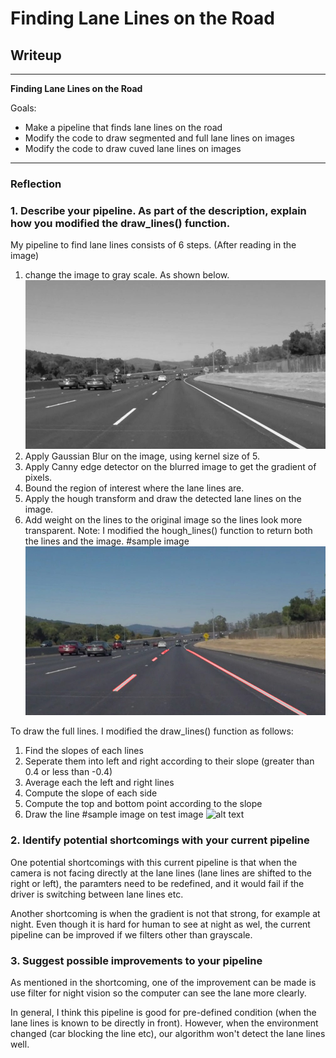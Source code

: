 # **Finding Lane Lines on the Road** 

## Writeup

---

**Finding Lane Lines on the Road**

Goals:
* Make a pipeline that finds lane lines on the road
* Modify the code to draw segmented and full lane lines on images
* Modify the code to draw cuved lane lines on images

[//]: # (Image References)

[image1]: ./test_images_output/gray/gray_solidWhiteCurve.jpg "Grayscale"

[image2]: ./test_images_output/segmented/segmented_solidWhiteCurve.jpg "Pipeline"

[image3]: ./test_images_ouput/full/full_solidWhiteCurve.jpg "Full line"

---

### Reflection

### 1. Describe your pipeline. As part of the description, explain how you modified the draw_lines() function.

My pipeline to find lane lines consists of 6 steps. (After reading in the image)
1. change the image to gray scale. As shown below.
![alt text][image1] 
2. Apply Gaussian Blur on the image, using kernel size of 5.
3. Apply Canny edge detector on the blurred image to get the gradient of pixels.
4. Bound the region of interest where the lane lines are.
5. Apply the hough transform and draw the detected lane lines on the image.
6. Add weight on the lines to the original image so the lines look more transparent.
Note: I modified the hough_lines() function to return both the lines and the image. 
#sample image
![alt text][image2]

To draw the full lines. I modified the draw_lines() function as follows:
1. Find the slopes of each lines
2. Seperate them into left and right according to their slope (greater than 0.4 or less than -0.4)
3. Average each the left and right lines
4. Compute the slope of each side
5. Compute the top and bottom point according to the slope
6. Draw the line
#sample image on test image
![alt text][image3]

### 2. Identify potential shortcomings with your current pipeline


One potential shortcomings with this current pipeline is that when the camera is not facing directly at the lane lines (lane lines are shifted to the right or left), the paramters need to be redefined, and it would fail if the driver is switching between lane lines etc.

Another shortcoming is when the gradient is not that strong, for example at night. Even though it is hard for human to see at night as wel, the current pipeline can be improved if we filters other than grayscale. 

### 3. Suggest possible improvements to your pipeline

As mentioned in the shortcoming, one of the improvement can be made is use filter for night vision so the computer can see the lane more clearly.

In general, I think this pipeline is good for pre-defined condition (when the lane lines is known to be directly in front). However, when the environment changed (car blocking the line etc), our algorithm won't detect the lane lines well. 
